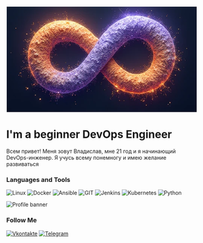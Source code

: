 <p align="center">
  <img src="https://github.com/exeleron07/exeleron07/blob/main/assets/1.png" alt="Header">
</p>

## <h1> I'm a beginner DevOps Engineer</h1>
Всем привет! Меня зовут Владислав, мне 21 год и я начинающий DevOps-инженер. Я учусь всему понемногу и имею желание развиваться
### Languages and Tools
![Linux](https://img.shields.io/badge/-Linux-010409?style=for-the-badge&logo=linux)
![Docker](https://img.shields.io/badge/-Docker-010409?style=for-the-badge&logo=docker)
![Ansible](https://img.shields.io/badge/-Ansible-010409?style=for-the-badge&logo=ansible)
![GIT](https://img.shields.io/badge/-GIT-010409?style=for-the-badge&logo=git)
![Jenkins](https://img.shields.io/badge/-Jenkins-010409?style=for-the-badge&logo=jenkins)
![Kubernetes](https://img.shields.io/badge/-Kubernetes-010409?style=for-the-badge&logo=kubernetes)
![Python](https://img.shields.io/badge/-Python-010409?style=for-the-badge&logo=Python)

![Profile banner](https://i.imgur.com/VNP2tTx.gif)

### Follow Me
[![Vkontakte](https://img.shields.io/badge/-VKONTAKTE-010409?style=for-the-badge&logo=VK)](https://vk.com/vlad_versh)
[![Telegram](https://img.shields.io/badge/-Telegram-010409?style=for-the-badge&logo=Telegram)](https://t.me/exeleron01)
